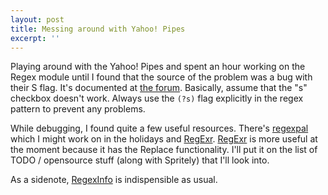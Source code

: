 ```yaml
---
layout: post
title: Messing around with Yahoo! Pipes
excerpt: ''
---
```


Playing around with the Yahoo! Pipes and spent an hour working on the Regex module until I found that the source of the problem was a bug with their S flag. 
It's documented at [the forum](http://discuss.pipes.yahoo.com/Message_Boards_for_Pipes/threadview?m=te&bn=pip-DeveloperHelp&tid=4415&mid=4415&tof=131&frt=2#4415).
Basically, assume that the "s" checkbox doesn't work. Always use the `(?s)` flag explicitly in the regex pattern to prevent any problems.

While debugging, I found quite a few useful resources. There's [regexpal][] which I might work on in the holidays and [RegExr][]. [RegExr][] is more useful at the moment because it has the Replace functionality. I'll put it on the list of TODO / opensource stuff (along with Spritely) that I'll look into.

As a sidenote, [RegexInfo][] is indispensible as usual.

[regexpal]: http://regexpal.com/ 
[RegExr]: http://gskinner.com/RegExr/
[regexinfo]: http://www.regular-expressions.info/
